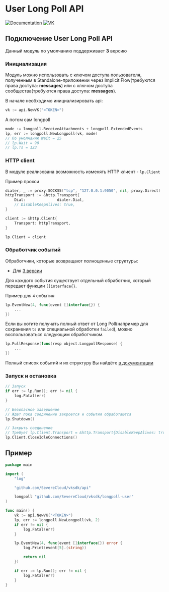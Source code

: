 # User Long Poll API

[![Documentation](https://godoc.org/github.com/SevereCloud/vksdk/longpoll-user?status.svg)](https://pkg.go.dev/github.com/SevereCloud/vksdk/longpoll-user)
[![VK](https://img.shields.io/badge/developers-%234a76a8.svg?logo=VK&logoColor=white)](https://vk.com/dev/using_longpoll)

## Подключение User Long Poll API

Данный модуль по умолчанию поддерживает **3** версию

### Инициализация

Модуль можно использовать с ключом доступа пользователя, полученным в Standalone-приложении через Implicit Flow(требуются права доступа: **messages**) или с ключом доступа сообщества(требуются права доступа: **messages**).

В начале необходимо инициализировать api:

```go
vk := api.NewVK("<TOKEN>")
```

А потом сам longpoll

```go
mode := longpoll.ReceiveAttachments + longpoll.ExtendedEvents
lp, err := longpoll.NewLongpoll(vk, mode)
// По умолчанию Wait = 25
// lp.Wait = 90 
// lp.Ts = 123
```

### HTTP client

В модуле реализована возможность изменять HTTP клиент - `lp.Client`

Пример прокси

```go
dialer, _ := proxy.SOCKS5("tcp", "127.0.0.1:9050", nil, proxy.Direct)
httpTransport := &http.Transport{
	Dial:              dialer.Dial,
	// DisableKeepAlives: true,
}

client := &http.Client{
	Transport: httpTransport,
}

lp.Client = client
```

### Обработчик событий

Обработчики, которые возвращают полноценные структуры:
- Для [3 версии](https://github.com/SevereCloud/vksdk/tree/master/longpoll-user/v3)

Для каждого события существует отдельный обработчик, который передает функции `[]interface{}`.

Пример для `4` события

```go
lp.EventNew(4, func(event []interface{}) {
	...
})
```

Если вы хотите получать полный ответ от Long Poll(например для сохранения `ts` или специальной обработки `failed`), можно воспользоваться следующим обработчиком.

```go
lp.FullResponse(func(resp object.LongpollResponse) {
	...
})
```

Полный список событий и их структуру Вы найдёте [в документации](https://vk.com/dev/using_longpoll?f=3.%2B%D0%A1%D1%82%D1%80%D1%83%D0%BA%D1%82%D1%83%D1%80%D0%B0%2B%D1%81%D0%BE%D0%B1%D1%8B%D1%82%D0%B8%D0%B9)

### Запуск и остановка

```go
// Запуск
if err := lp.Run(); err != nil {
	log.Fatal(err)
}

// Безопасное завершение
// Ждет пока соединение закроется и события обработаются
lp.Shutdown()

// Закрыть соединение
// Требует lp.Client.Transport = &http.Transport{DisableKeepAlives: true}
lp.Client.CloseIdleConnections()
```

## Пример

```go
package main

import (
	"log"

	"github.com/SevereCloud/vksdk/api"

	longpoll "github.com/SevereCloud/vksdk/longpoll-user"
)

func main() {
	vk := api.NewVK("<TOKEN>")
	lp, err := longpoll.NewLongpoll(vk, 2)
	if err != nil {
		log.Fatal(err)
	}

	lp.EventNew(4, func(event []interface{}) error {
		log.Print(event[5].(string))

		return nil
	})

	if err := lp.Run(); err != nil {
		log.Fatal(err)
	}
}

```
